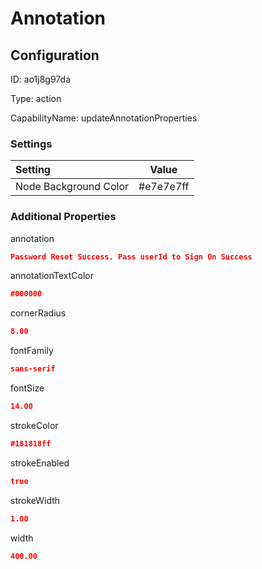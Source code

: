 # Annotation
## Configuration
ID:  ao1j8g97da

Type: action 

CapabilityName: updateAnnotationProperties

### Settings
| Setting | Value  |
| :------------------------ | ---------------------------------------- |
| Node Background Color | #e7e7e7ff | 

 




### Additional Properties
annotation
 ```json 
Password Reset Success. Pass userId to Sign On Success
```


annotationTextColor
 ```json 
#000000
```


cornerRadius
 ```json 
8.00
```


fontFamily
 ```json 
sans-serif
```


fontSize
 ```json 
14.00
```


strokeColor
 ```json 
#181818ff
```


strokeEnabled
 ```json 
true
```


strokeWidth
 ```json 
1.00
```


width
 ```json 
400.00
```



